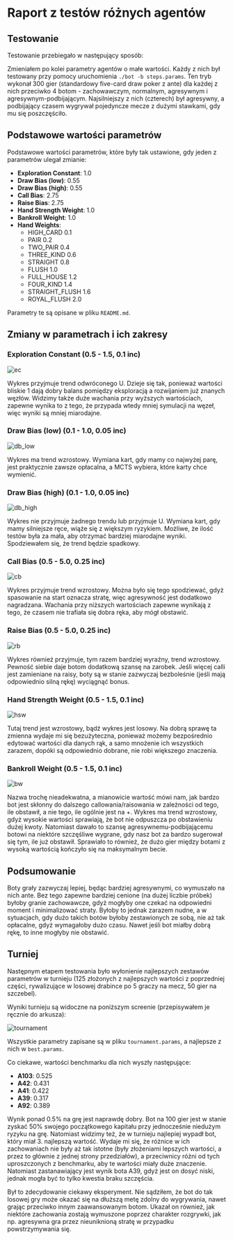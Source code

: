 
# Raport z testów różnych agentów

## Testowanie

Testowanie przebiegało w następujący sposób:

Zmieniałem po kolei parametry agentów o małe wartości. Każdy z nich był testowany przy pomocy uruchomienia `./bot -b steps.params`. Ten tryb wykonał 300 gier (standardowy five-card draw poker z ante) dla każdej z nich przeciwko 4 botom - zachowawczym, normalnym, agresywnym i agresywnym-podbijającym. Najsilniejszy z nich (czterech) był agresywny, a podbijający czasem wygrywał pojedyncze mecze z dużymi stawkami, gdy mu się poszczęściło.

## Podstawowe wartości parametrów

Podstawowe wartości parametrów, które były tak ustawione, gdy jeden z parametrów ulegał zmianie:

- **Exploration Constant**: 1.0
- **Draw Bias (low)**: 0.55
- **Draw Bias (high)**: 0.55
- **Call Bias**: 2.75
- **Raise Bias**: 2.75
- **Hand Strength Weight**: 1.0
- **Bankroll Weight**: 1.0
- **Hand Weights**: 
  - HIGH_CARD 0.1
  - PAIR 0.2
  - TWO_PAIR 0.4
  - THREE_KIND 0.6
  - STRAIGHT 0.8
  - FLUSH 1.0
  - FULL_HOUSE 1.2
  - FOUR_KIND 1.4
  - STRAIGHT_FLUSH 1.6
  - ROYAL_FLUSH 2.0

Parametry te są opisane w pliku `README.md`.

## Zmiany w parametrach i ich zakresy

### Exploration Constant (0.5 - 1.5, 0.1 inc)
![ec](ec_graph.png)

Wykres przyjmuje trend odwróconego U. Dzieje się tak, ponieważ wartości bliskie 1 dają dobry balans pomiędzy eksploracją a rozwijaniem już znanych węzłów. Widzimy także duże wachania przy wyższych wartościach, zapewne wynika to z tego, że przypada wtedy mniej symulacji na węzeł, więc wyniki są mniej miarodajne.

### Draw Bias (low) (0.1 - 1.0, 0.05 inc)
![db_low](db_low_graph.png)

Wykres ma trend wzrostowy. Wymiana kart, gdy mamy co najwyżej parę, jest praktycznie zawsze opłacalna, a MCTS wybiera, które karty chce wymienić.

### Draw Bias (high) (0.1 - 1.0, 0.05 inc)
![db_high](db_high_graph.png)

Wykres nie przyjmuje żadnego trendu lub przyjmuje U. Wymiana kart, gdy mamy silniejsze ręce, wiąże się z większym ryzykiem. Możliwe, że ilość testów była za mała, aby otrzymać bardziej miarodajne wyniki. Spodziewałem się, że trend będzie spadkowy.

### Call Bias (0.5 - 5.0, 0.25 inc)
![cb](cb_graph.png)

Wykres przyjmuje trend wzrostowy. Można było się tego spodziewać, gdyż spasowanie na start oznacza stratę, więc agresywność jest dodatkowo nagradzana. Wachania przy niższych wartościach zapewne wynikają z tego, że czasem nie trafiała się dobra ręka, aby mógł obstawić.

### Raise Bias (0.5 - 5.0, 0.25 inc)
![rb](rb_graph.png)

Wykres również przyjmuje, tym razem bardziej wyraźny, trend wzrostowy. Pewność siebie daje botom dodatkową szansę na zarobek. Jeśli więcej calli jest zamieniane na raisy, boty są w stanie zazwyczaj bezboleśnie (jeśli mają odpowiednio silną rękę) wyciągnąć bonus.

### Hand Strength Weight (0.5 - 1.5, 0.1 inc)
![hsw](hsw_graph.png)

Tutaj trend jest wzrostowy, bądź wykres jest losowy. Na dobrą sprawę ta zmienna wydaje mi się bezużyteczna, ponieważ możemy bezpośrednio edytować wartości dla danych rąk, a samo mnożenie ich wszystkich zarazem, dopóki są odpowiednio dobrane, nie robi większego znaczenia.

### Bankroll Weight (0.5 - 1.5, 0.1 inc)
![bw](bw_graph.png)

Nazwa trochę nieadekwatna, a mianowicie wartość mówi nam, jak bardzo bot jest skłonny do dalszego callowania/raisowania w zależności od tego, ile obstawił, a nie tego, ile ogólnie jest na +. Wykres ma trend wzrostowy, gdyż wysokie wartości sprawiają, że bot nie odpuszcza po obstawieniu dużej kwoty. Natomiast dawało to szansę agresywnemu-podbijającemu botowi na niektóre szczęśliwe wygrane, gdy nasz bot za bardzo sugerował się tym, ile już obstawił. Sprawiało to również, że dużo gier między botami z wysoką wartością kończyło się na maksymalnym becie.

## Podsumowanie

Boty grały zazwyczaj lepiej, będąc bardziej agresywnymi, co wymuszało na nich ante. Bez tego zapewne bardziej cenione (na dużej liczbie próbek) byłoby granie zachowawcze, gdyż mogłyby one czekać na odpowiedni moment i minimalizować straty. Byłoby to jednak zarazem nudne, a w sytuacjach, gdy dużo takich botów byłoby zestawionych ze sobą, nie aż tak opłacalne, gdyż wymagałoby dużo czasu. Nawet jeśli bot miałby dobrą rękę, to inne mogłyby nie obstawić.

## Turniej

Następnym etapem testowania było wyłonienie najlepszych zestawów parametrów w turnieju (125 złożonych z najlepszych wartości z poprzedniej części, rywalizujące w losowej drabince po 5 graczy na mecz, 50 gier na szczebel).

Wyniki turnieju są widoczne na poniższym screenie (przepisywałem je ręcznie do arkusza):

![tournament](tournament.png)

Wszystkie parametry zapisane są w pliku `tournament.params`, a najlepsze z nich w `best.params`.

Co ciekawe, wartości benchmarku dla nich wyszły następujące:
- **A103**: 0.525
- **A42**: 0.431
- **A41**: 0.422
- **A39**: 0.317
- **A92**: 0.389

Wynik ponad 0.5% na grę jest naprawdę dobry. Bot na 100 gier jest w stanie zyskać 50% swojego początkowego kapitału przy jednocześnie niedużym ryzyku na grę. Natomiast widzimy też, że w turnieju najlepiej wypadł bot, który miał 3. najlepszą wartość. Wydaje mi się, że różnice w ich zachowaniach nie były aż tak istotne (były złożeniami lepszych wartości, a przez to głównie z jednej strony przedziałów), a przeciwnicy różni od tych uproszczonych z benchmarku, aby te wartości miały duże znaczenie. Natomiast zastanawiający jest wynik bota A39, gdyż jest on dosyć niski, jednak mogła być to tylko kwestia braku szczęścia.

Był to zdecydowanie ciekawy eksperyment. Nie sądziłem, że bot do tak losowej gry może okazać się na dłuższą metę zdolny do wygrywania, nawet grając przeciwko innym zaawansowanym botom. Ukazał on również, jak niektóre zachowania zostają wymuszone poprzez charakter rozgrywki, jak np. agresywna gra przez nieuniknioną stratę w przypadku powstrzymywania się.

